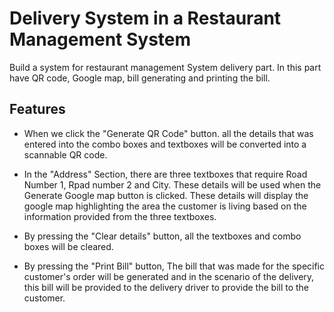 # Delivery System in a Restaurant Management System

Build a system for restaurant management System delivery part. In this part have QR code, Google map, bill generating and printing the bill.

## Features ##

 - When we click the "Generate QR Code" button. all the details that was entered into the combo boxes and textboxes will be converted into a scannable QR code. 

- In the "Address" Section, there are three textboxes that require Road Number 1, Rpad number 2 and City. These details will be used when the Generate Google map button is clicked. These details will display the google map highlighting the area the customer is living based on the information provided from the three textboxes. 

- By pressing the "Clear details" button, all the textboxes and combo boxes will be cleared. 

- By pressing the "Print Bill" button, The bill that was made for the specific customer's order will be generated and in the scenario of the delivery, this bill will be provided to the delivery driver to provide the bill to the customer.
